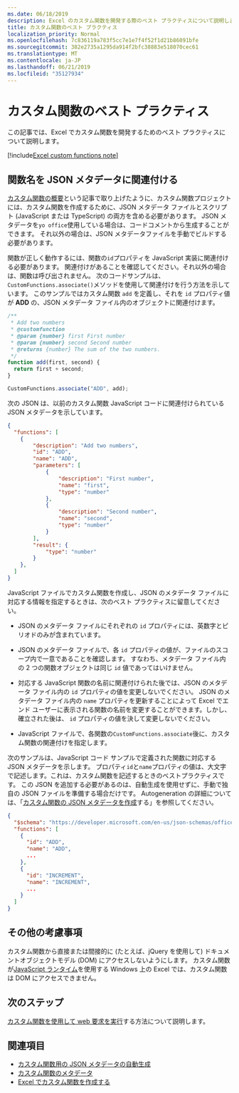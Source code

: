 ```yaml
---
ms.date: 06/18/2019
description: Excel のカスタム関数を開発する際のベスト プラクティスについて説明します。
title: カスタム関数のベスト プラクティス
localization_priority: Normal
ms.openlocfilehash: 7c836119a783f5cc7e1e7f4f52f1d21b86091bfe
ms.sourcegitcommit: 382e2735a1295da914f2bfc38883e518070cec61
ms.translationtype: MT
ms.contentlocale: ja-JP
ms.lasthandoff: 06/21/2019
ms.locfileid: "35127934"
---
```

# <a name="custom-functions-best-practices"></a>カスタム関数のベスト プラクティス

この記事では、Excel でカスタム関数を開発するためのベスト プラクティスについて説明します。

[!include[Excel custom functions note](../includes/excel-custom-functions-note.md)]

## <a name="associating-function-names-with-json-metadata"></a>関数名を JSON メタデータに関連付ける

[カスタム関数の概要](custom-functions-overview.md)という記事で取り上げたように、カスタム関数プロジェクトには、カスタム関数を作成するために、JSON メタデータ ファイルとスクリプト (JavaScript または TypeScript) の両方を含める必要があります。 JSON メタデータを`yo office`使用している場合は、コードコメントから生成することができます。 それ以外の場合は、JSON メタデータファイルを手動でビルドする必要があります。

関数が正しく動作するには、関数の`id`プロパティを JavaScript 実装に関連付ける必要があります。 関連付けがあることを確認してください。それ以外の場合は、関数は呼び出されません。 次のコードサンプルは、 `CustomFunctions.associate()`メソッドを使用して関連付けを行う方法を示しています。 このサンプルではカスタム関数 `add` を定義し、それを `id` プロパティ値が **ADD** の、JSON メタデータ ファイル内のオブジェクトに関連付けます。

```js
/**
 * Add two numbers
 * @customfunction
 * @param {number} first First number
 * @param {number} second Second number
 * @returns {number} The sum of the two numbers.
 */
function add(first, second) {
  return first + second;
}

CustomFunctions.associate("ADD", add);
```

次の JSON は、以前のカスタム関数 JavaScript コードに関連付けられている JSON メタデータを示しています。

```json
{
  "functions": [
    {
        "description": "Add two numbers",
        "id": "ADD",
        "name": "ADD",
        "parameters": [
            {
                "description": "First number",
                "name": "first",
                "type": "number"
            },
            {
                "description": "Second number",
                "name": "second",
                "type": "number"
            }
        ],
        "result": {
            "type": "number"
        }
    },
  ]
}
```


JavaScript ファイルでカスタム関数を作成し、JSON のメタデータ ファイルに対応する情報を指定するときは、次のベスト プラクティスに留意してください。

* JSON のメタデータ ファイルにそれぞれの `id` プロパティには、英数字とピリオドのみが含まれています。

* JSON のメタデータ ファイルで、各 `id` プロパティの値が、ファイルのスコープ内で一意であることを確認します。 すなわち、メタデータ ファイル内の 2 つの関数オブジェクトは同じ `id` 値であってはいけません。

* 対応する JavaScript 関数の名前に関連付けられた後では、JSON のメタデータ ファイル内の `id` プロパティの値を変更しないでください。 JSON のメタデータ ファイル内の `name` プロパティを更新することによって Excel でエンド ユーザーに表示される関数の名前を変更することができます。しかし、確立された後は、 `id` プロパティの値を決して変更しないでください。

* JavaScript ファイルで、各関数の`CustomFunctions.associate`後に、カスタム関数の関連付けを指定します。

次のサンプルは、JavaScript コード サンプルで定義された関数に対応する JSON メタデータを示します。 プロパティ`id`と`name`プロパティの値は、大文字で記述します。これは、カスタム関数を記述するときのベストプラクティスです。 この JSON を追加する必要があるのは、自動生成を使用せずに、手動で独自の JSON ファイルを準備する場合だけです。 Autogeneration の詳細については、「[カスタム関数の JSON メタデータを作成](custom-functions-json-autogeneration.md)する」を参照してください。

```json
{
  "$schema": "https://developer.microsoft.com/en-us/json-schemas/office-js/custom-functions.schema.json",
  "functions": [
    {
      "id": "ADD",
      "name": "ADD",
      ...
    },
    {
      "id": "INCREMENT",
      "name": "INCREMENT",
      ...
    }
  ]
}
```

## <a name="additional-considerations"></a>その他の考慮事項

カスタム関数から直接または間接的に (たとえば、jQuery を使用して) ドキュメントオブジェクトモデル (DOM) にアクセスしないようにします。 カスタム関数が[JavaScript ランタイム](custom-functions-runtime.md)を使用する Windows 上の Excel では、カスタム関数は DOM にアクセスできません。

## <a name="next-steps"></a>次のステップ
[カスタム関数を使用して web 要求を実行](custom-functions-web-reqs.md)する方法について説明します。

## <a name="see-also"></a>関連項目

* [カスタム関数用の JSON メタデータの自動生成](custom-functions-json-autogeneration.md)
* [カスタム関数のメタデータ](custom-functions-json.md)
* [Excel でカスタム関数を作成する](custom-functions-overview.md)
